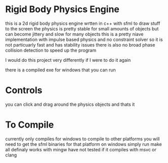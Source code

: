 # Rigid Body Physics Engine
this is a 2d rigid body physics engine wrtten in c++ with sfml to draw stuff to the screen
the physics is pretty stable for small amounts of objects but can become jittery and slow for many objects
this is a pretty niave implementation with impulse based physics and no constraint solver so it is not particuarly fast and has stability issues
there is also no broad phase collision detection to speed up the program

I would do this project very differently if I were to do it again

there is a compiled exe for windows that you can run

# Controls
you can click and drag around the physics objects and thats it

# To Compile
currently only compiles for windows to compile to other platforms you will need to get the sfml binaries for that platform
on windows simply run
make all
definaly works with mingw have not tested if it compiles with msvc or clang